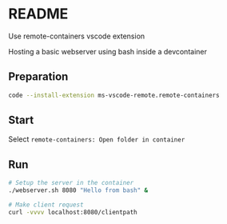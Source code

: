 # README
Use remote-containers vscode extension

Hosting a basic webserver using bash inside a devcontainer

## Preparation
```sh
code --install-extension ms-vscode-remote.remote-containers
```

## Start
Select ```remote-containers: Open folder in container```

## Run

```sh
# Setup the server in the container
./webserver.sh 8080 "Hello from bash" &
```

```sh
# Make client request
curl -vvvv localhost:8080/clientpath
```

